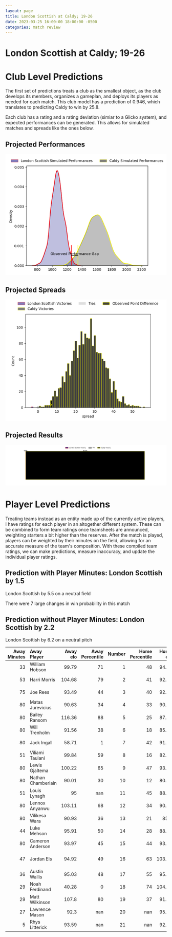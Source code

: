 ```yaml
---  
layout: page  
title: London Scottish at Caldy; 19-26  
date: 2023-03-25 16:00:00 18:00:00 -0500  
categories: match review  
---
```

# London Scottish at Caldy; 19-26

# Club Level Predictions


The first set of predictions treats a club as the smallest object, as the club develops its members, organizes a gameplan, and deploys its players as needed for each match. This club model has a prediction of 0.946, which translates to predicting Caldy to win by 25.8.

Each club has a rating and a rating deviation (simiar to a Glicko system), and expected performances can be generated. This allows for simulated matches and spreads like the ones below.
## Projected Performances


![Projected Performances](plots/performances_2023-03-25-Caldy-LondonScottish.png)
## Projected Spreads


![Projected Spreads](plots/spreads_2023-03-25-Caldy-LondonScottish.png)
## Projected Results


![Projected Results](plots/resultbar_2023-03-25-Caldy-LondonScottish.png)
# Player Level Predictions


Treating teams instead as an entity made up of the currently active players, I have ratings for each player in an altogether different system. These can be combined to form team ratings once teamsheets are announced, weighting starters a bit higher than the reserves. After the match is played, players can be weighted by their minutes on the field, allowing for an accurate measure of the team's composition. With these compiled team ratings, we can make predictions, measure inaccuracy, and update the individual player ratings.
## Prediction with Player Minutes: London Scottish by 1.5


London Scottish by 5.5 on a neutral field

There were 7 large changes in win probability in this match
## Prediction without Player Minutes: London Scottish by 2.2


London Scottish by 6.2 on a neutral pitch



|   Away Minutes | Away Player        |   Away elo |   Away Percentile |   Number |   Home Percentile |   Home elo | Home Player         |   Home Minutes |
|---------------:|:-------------------|-----------:|------------------:|---------:|------------------:|-----------:|:--------------------|---------------:|
|             33 | William Hobson     |      99.79 |                71 |        1 |                48 |      94.66 | Adam Aigbokhae      |             80 |
|             53 | Harri Morris       |     104.68 |                79 |        2 |                41 |      92.47 | Oliver Hearn        |             80 |
|             75 | Joe Rees           |      93.49 |                44 |        3 |                40 |      92.52 | Nathan Rushton      |             60 |
|             80 | Matas Jurevicius   |      90.63 |                34 |        4 |                33 |      90.37 | Josiah Dickinson    |             60 |
|             80 | Bailey Ransom      |     116.36 |                88 |        5 |                25 |      87.77 | Thomas Sanders      |             80 |
|             80 | Will Trenholm      |      91.56 |                38 |        6 |                18 |      85.11 | Callum Ridgway      |             80 |
|             80 | Jack Ingall        |      58.71 |                 1 |        7 |                42 |      91.63 | Nyle Davidson       |             77 |
|             51 | Viliami Taulani    |      99.84 |                59 |        8 |                16 |      82.51 | Rouben Birch        |             80 |
|             80 | Lewis Gjaltema     |     100.22 |                65 |        9 |                47 |      93.17 | Chris Pilgrim       |             49 |
|             80 | Nathan Chamberlain |      90.01 |                30 |       10 |                12 |      80.84 | Rhys Hayes          |             80 |
|             51 | Louis Lynagh       |      95    |               nan |       11 |                45 |      88.93 | Michael Cartmill    |             80 |
|             80 | Lennox Anyanwu     |     103.11 |                68 |       12 |                34 |      90.44 | Lewis Barker        |             62 |
|             80 | Vilikesa Wara      |      90.93 |                36 |       13 |                21 |      85.3  | Dan Bibby           |             80 |
|             44 | Luke Mehson        |      95.91 |                50 |       14 |                28 |      88.55 | Nick Royle          |             80 |
|             80 | Cameron Anderson   |      93.97 |                45 |       15 |                44 |      93.57 | Elliott Gourlay     |             80 |
|             47 | Jordan Els         |      94.92 |                49 |       16 |                63 |     103.45 | Anerin (Nye) Thomas |             31 |
|             36 | Austin Wallis      |      95.03 |                48 |       17 |                55 |      95.26 | Ryan Higginson      |             20 |
|             29 | Noah Ferdinand     |      40.28 |                 0 |       18 |                74 |     104.25 | Martin Gerrard      |              4 |
|             29 | Matt Wilkinson     |     107.8  |                80 |       19 |                37 |      91.35 | Louis Beer          |             18 |
|             27 | Lawrence Mason     |      92.3  |               nan |       20 |               nan |      95.87 | Thomas Parry        |             16 |
|              5 | Rhys Litterick     |      93.59 |               nan |       21 |               nan |      92.09 | Ethan Caine         |              3 |

